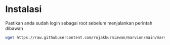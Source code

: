 # Instalasi

Pastikan anda sudah login sebagai root sebelum menjalankan perintah dibawah

```bash
wget https://raw.githubusercontent.com/rojakkurniawan/marvion/main/marvion.sh && chmod +x marvion.sh && ./marvion.sh
```
